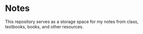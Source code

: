 # Notes

This repository serves as a storage space for my notes from class, textbooks, books, and other resources.